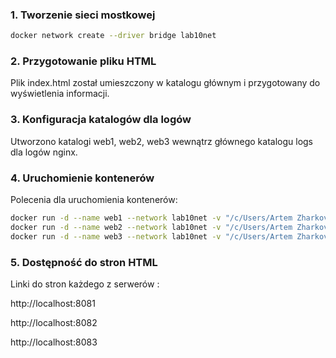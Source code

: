 ### 1. Tworzenie sieci mostkowej

```bash
docker network create --driver bridge lab10net 
```

### 2. Przygotowanie pliku HTML
Plik index.html został umieszczony w katalogu głównym i przygotowany do wyświetlenia informacji.

### 3. Konfiguracja katalogów dla logów
Utworzono katalogi web1, web2, web3 wewnątrz głównego katalogu logs dla logów nginx.

### 4. Uruchomienie kontenerów
Polecenia dla uruchomienia kontenerów:
```bash
docker run -d --name web1 --network lab10net -v "/c/Users/Artem Zharkov/Desktop/Docker/Docker10/index.html:/usr/share/nginx/html/index.html:ro" -v "/c/Users/Artem Zharkov/Desktop/Docker/Docker10/logs/web1:/var/log/nginx" -p 8081:80 nginx:latest
docker run -d --name web2 --network lab10net -v "/c/Users/Artem Zharkov/Desktop/Docker/Docker10/index.html:/usr/share/nginx/html/index.html:ro" -v "/c/Users/Artem Zharkov/Desktop/Docker/Docker10/logs/web2:/var/log/nginx" -p 8082:80 nginx:latest
docker run -d --name web3 --network lab10net -v "/c/Users/Artem Zharkov/Desktop/Docker/Docker10/index.html:/usr/share/nginx/html/index.html:ro" -v "/c/Users/Artem Zharkov/Desktop/Docker/Docker10/logs/web3:/var/log/nginx" -p 8083:80 nginx:latest
```

### 5. Dostępność do stron HTML
Linki do stron każdego z serwerów :

http://localhost:8081

http://localhost:8082

http://localhost:8083
